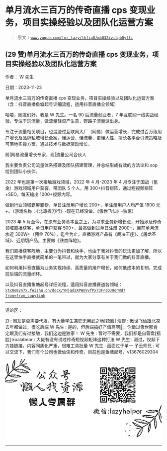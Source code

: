 # 单月流水三百万的传奇直播 cps 变现业务，项目实操经验以及团队化运营方案

> 原文：[`www.yuque.com/for_lazy/thfiu8/mb032ivitpb0yfli`](https://www.yuque.com/for_lazy/thfiu8/mb032ivitpb0yfli)

## (29 赞)单月流水三百万的传奇直播 cps 变现业务，项目实操经验以及团队化运营方案

作者： W 先生

日期：2023-11-23

单月流水三百万的传奇直播 cps 变现业务，项目实操经验以及团队化运营方案（含：抖音直播鱼塘起号详细流程，适用抖音直播全领域）

哈喽，圈友们好，我是 W 先生。一名 90 后流量创业者，7 年互联网一线实战经验，专注于玩流量，做流量轻资产生意，野路子流量派出身。

专注于流量相关项目，也混迹过互联网大厂（网易）做运营增长，完成过百万级用户增长及品牌私域增长全案，懂运营、懂流量、更懂人性，擅长各平台引流策略及可落地实操方案，通过技术与数据驱动增长。

前|网易流量增长专家，现|流量公司合伙人

我主要负责公司流量体系搭建及团队搭建管理，并总结形成有效的方法论和 sop 给到团队小伙伴。

2022 年也是第一次接触游戏领域，2022 年 4 月-2023 年 4 月专注于国战（氪金）游戏领域用户获客，带团队 5 个人，用 300+抖音矩阵，通过短视频矩阵+SEO，每天输出 1000+视频内容。

做到行业领域霸屏霸榜，单日注册用户增长 200+，单注册用户人均产值 1800 元+。（游戏名称：《北凉捍刀行》-现在已经没做、《傲世飞仙》-独家）

2023 年 5 月至今，在原有业务基本盘之上，为寻求业务新增长点，开始涉及传奇领域直播获客，单日用户获客 500+，最高做到过单日注册 2000+，目前单月流水近 300W+（佣金 70%），迄今为止，直播游戏产品有《裁决王座》、《屠龙圣域》、近期切产品，主要做《铁血阵地》。

我们直播获客阵地，主要分为抖音和快手，也由于我对抖音的玩法更加了解，所以在这里快手直播就简单的一笔带过，就为大家分享有关于我们做的抖音直播。

如何利用抖音直播为业务实现持续、高质量的用户增长，如何低成本的复制，完成前后端的流量闭环。

以及抖音直播鱼塘起号详细流程，适用抖音直播赛道各领域：[`xtx0o8yn7x.feishu.cn/docx/YHjqd2XPWoVvfPx73FrcQJ9onWd?from=from_copylink`](https://xtx0o8yn7x.feishu.cn/docx/YHjqd2XPWoVvfPx73FrcQJ9onWd?from=from_copylink)

* * *

评论区：

ZI : 圈友是否需要代发，有大量学生兼职无用武之地[捂脸]
浩野 : 傲世飞仙跟北凉去年都做过，很吃后端
W 先生 : 是的，但后端搞好产值高啊🤔️，你做过傲世那肯定跟我们有过接触，我们这边是独家！
W 先生 : 暂时不需要，我们都是自营盘[捂脸]
koalabear : 大佬有没有试过传奇短视频矩阵这种打法
W 先生 : 测过，视频下方挂链接，内容同质化严重，很难工具批量
W 先生 : 画面过于单一
子云师兄 : 可以交流下，我们有个公司也做仙侠和传奇，目前也是鱼塘起号，v13676029304

![](img/1c37d505930596d12a88ab23e11aa07a.png)

* * *